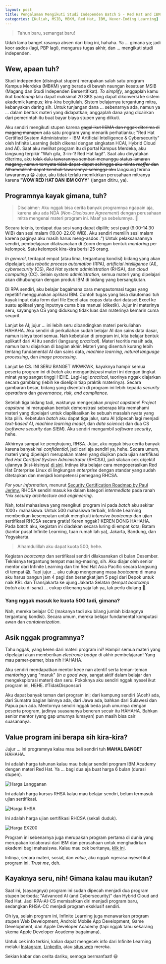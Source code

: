 ```yaml
---
layout: post
title: Pengalaman Mengikuti Studi Independen Batch 5 - Red Hat and IBM Hybrid Cloud & AI
categories: [Kuliah, MSIB, MBKM, Red Hat, IBM, Never-Ending Learning]
---
```


> Tahun baru, semangat baru!

Udah lama banget rasanya absen dari blog ini, hahaha. Ya ... gimana ya; jadi koor asdos (lagi, PBP lagi), mengurus tugas akhir, dan ... mengikuti studi independen.

## Wew, apaan tuh?

Studi independen (disingkat stupen) merupakan salah satu program Kampus Merdeka (MBKM) yang berada di bawah naungan kesatuan MSIB (Magang dan Studi Independen Bersertifikat). *To simplify*, anggaplah kamu ikut *bootcamp* lalu dapat maksimal 20 SKS yang dapat dikonversi ke sistem akademik kampus; kira-kira begitulah. Sistem belajarnya tergantung mitra, kebanyakan daring sih. Untuk tunjangan dana ... sebenarnya ada, namun ya ... dalam bentuk materi yang didapatkan; anggaplah dana yang dicairkan dari pemerintah itu buat bayar biaya stupen yang diikuti.

Aku sendiri mengikuti stupen karena ~~gagal ikut IISMA dan nggak diterima di magang manapun~~ ada satu program yang menarik perhatianku; "Red Hat Certified System Administrator - IBM Artificial Intelligence & Cybersecurity" oleh Infinite Learning (lebih dikenal dengan singkatan HCAI, Hybrid Cloud and AI). Saat aku melihat program itu di portal Kampus Merdeka, aku langsung terpikir "Wah gila, 3-in-1! Red Hat lagi!". Saat aku dinyatakan diterima, aku ~~tolak dulu tawarannya sembari menunggu status lamaran magang, namun ternyata tidak dapat-dapat sehingga aku minta *reoffer* dan Alhamdulillah dapat kembali tawarannya sehingga aku~~ langsung terima tawarannya 😁 Jujur, aku tidak terlalu memikirkan perusahaan mitranya karena "**WOW RED HAT DAN IBM COYY**" (jangan ditiru, ya).

## Programnya kayak gimana, tuh?

> Disclaimer: Aku nggak bisa cerita banyak programnya ngapain aja, karena aku ada NDA (*Non-Disclosure Agreement*) dengan perusahaan mitra mengenai materi program ini. Maaf ya sebelumnya. 🙏

Secara teknis, terdapat dua sesi yang dapat dipilih; sesi pagi (9.00-14.30 WIB) dan sesi malam (19.00-22.00 WIB). Aku sendiri memilih sesi malam karena paginya aku masih harus meng-asdos :") Untuk pelaksanaannya sendiri, pembelajaran dilaksanakan di Zoom dengan bentuk *mentoring* per kelompok. Satu kelompok kira-kira berisi 25 orang.

*In general*, terdapat empat (atau lima, tergantung kondisi) bidang yang akan dipelajari; ada *robotic process automation* (RPA), *artificial intelligence* (AI), *cybersecurity* (CS), *Red Hat system administration* (RHSA), dan *cloud computing* (CC). Selain *system administration*, semua materi yang dipelajari akan dihubungkan dengan produk IBM di bidang yang bersangkutan.

Di RPA sendiri, aku belajar bagaimana cara mengautomasi tugas yang repetitif menggunakan aplikasi IBM. Contoh tugas yang bisa diautomasi tuh kayak input data form dari file Excel atau copas data dari dataset Excel ke suatu aplikasi yang inputnya cuma bisa manual (diketik). Jujur ini materinya seru, sayangnya OS yang didukung tidak luas dan materinya kemarin cuma seuprit.

Lanjut ke AI; jujur ... ini lebih seru dibandingkan materi perkuliahan HAHAHA. Aku sendiri di perkuliahan sudah belajar AI dan sains data dasar, namun isinya teori semua. Nah kebetulan di program ini, kita belajar bentuk aplikatif dari AI itu sendiri (langsung *practical*). Materi teoritis masih ada, namun baru diajarkan di bagian akhir. Materi yang disentuh kurang lebih tentang fundamental AI dan sains data, *machine learning*, *natural language processing*, dan *image processing*.

Lanjut ke CS. INI SERU BANGET WKWKWK, kayaknya hampir semua peserta program ini di *batch* aku mengantisipasi materi ini dengan tingkat minat yang sangat tinggi HEHE. Lagi-lagi *practical*, teorinya nggak diajarkan secara gamblang (lebih ke diselipin tiap praktik materinya). Secara gambaran besar, bidang yang disentuh di program ini lebih kepada *security operations* dan *governance, risk, and compliance*.

Setelah tiga bidang tadi, waktunya mengerjakan *project capstone*! *Project capstone* ini merupakan bentuk demonstrasi seberapa kita memahami materi yang dipelajari untuk diaplikasikan ke sebuah masalah nyata yang kita pilih. Kebetulan *batch* aku dapat tiga jalur, satu AI (dipecah lagi menjadi *text-based AI*, *machine learning model*, dan *data science*) dan dua CS (*software security* dan *SIEM*). Aku sendiri mengambil *software security*, hehe.

Akhirnya sampai ke penghujung, RHSA. Jujur, aku nggak bisa cerita banyak karena banyak hal *confidential*, jadi cari aja sendiri ya, hehe. Secara umum, materi yang dipelajari merupakan materi yang diujikan pada ujian sertifikasi *Red Hat Certified System Administrator* (RHCSA), jadi silakan cek objektif ujiannya (kisi-kisinya) [di sini](https://www.redhat.com/en/services/training/ex200-red-hat-certified-system-administrator-rhcsa-exam?section=objectives). Intinya kita belajar cara mengoperasikan Red Hat Enterprise Linux di lingkungan *enterprise* dengan standar yang sudah ditetapkan dan menjadi kompetensi pemegang RHCSA.

*For your information*, menurut [Security Certification Roadmap by Paul Jerimy](https://pauljerimy.com/security-certification-roadmap/), RHCSA sendiri masuk ke dalam kategori *intermediate* pada ranah _*nix security architecture and engineering_.

Nah, total mahasiswa yang mengikuti program ini pada *batch* aku sekitar 1000+ mahasiswa. Untuk 500 mahasiswa terbaik, Infinite Learning memberikan kesempatan untuk mengikuti *intensive bootcamp* dan ujian sertifikasi RHCSA secara gratis! Keren nggak? KEREN DONG HAHAHA. Pada *batch* aku, kegiatan ini diadakan secara luring di empat kota; Batam (kantor pusat Infinite Learning, tuan rumah lah ya), Jakarta, Bandung, dan Yogyakarta.

> Alhamdulillah aku dapat kuota 500; hehe.

Kegiatan *bootcamp* dan sertifikasi sendiri dilaksanakan di bulan Desember. Teknisnya tergantung tempat masing-masing, sih. Aku diajar oleh senior mentor dari Infinite Learning dan tim Red Hat Asia Pacific secara langsung di tempat 😱. Tapi jujur ... aku cukup mengenang masa *bootcamp* di mana aku harus bangun jam 4 pagi dan berangkat jam 5 pagi dari Depok untuk naik KRL dan Transjakarta ke ujung Jakarta Selatan (tempat *bootcamp batch* aku di sana) ... cukup dikenang saja lah ya, tak perlu diulang 🥴.

### Yang nggak masuk ke kuota 500 tadi, gimana?

Nah, mereka belajar CC (makanya tadi aku bilang jumlah bidangnya tergantung kondisi). Secara umum, mereka belajar fundamental komputasi awan dan *containerization*.

## Asik nggak programnya?

Tahu nggak, yang keren dari materi program ini? Hampir semua materi yang dipelajari akan memberikan *electronic badge* di akhir pembelajaran! Yang mau pamer-pamer, bisa nih HAHAHA.

Aku sendiri mendapatkan mentor kece nan atentif serta teman-teman *mentoring* yang "maruk" (*in a good way*, sangat aktif dalam belajar dan mengeksplorasi materi) dan seru. Pokoknya aku sendiri nggak nyesel ikut program ini, HEHE. #TidakDisponsori

Aku dapat banyak teman dari program ini; dari kampung sendiri (Aceh) ada, dari Sumatra bagian lainnya ada, dari Jawa ada, bahkan dari Sulawesi dan Papua pun ada. Mentornya sendiri nggak beda jauh umurnya dengan peserta program, jadinya suasananya beneran secair itu HAHAHA. Bahkan senior mentor (yang gap umurnya lumayan) pun masih bisa cair suasananya.

## Value program ini berapa sih kira-kira?

Jujur ... ini programnya kalau mau beli sendiri tuh **MAHAL BANGET** HAHAHA.

Ini adalah harga tahunan kalau mau belajar sendiri program IBM Academy dengan materi Red Hat. Ya ... bagi dua aja buat harga 6 bulan (durasi stupen).

![Harga Langganan](https://i.ibb.co/j8ppSp5/Screenshot-20240113-060227.png)

Ini adalah harga kursus RHSA kalau mau belajar sendiri, belum termasuk ujian sertifikasi.

![Harga RHSA](https://i.ibb.co/RjfvqQ9/Screenshot-20240113-060802.png)

Ini adalah harga ujian sertifikasi RHCSA (sekali duduk).

![Harga EX200](https://i.ibb.co/t8Bp79M/Screenshot-20240113-060505.png)

Program ini sebenarnya juga merupakan program pertama di dunia yang merupakan kolaborasi dari IBM dan perusahaan untuk menghadirkan akademi bagi mahasiswa. Kalau mau cek beritanya, [klik ini](https://aseanzk.newsroom.ibm.com/IBM-Academy-Opens-in-Batam).

Intinya, secara materi, sosial, dan *value*, aku nggak ngerasa nyesel ikut program ini. *Trust me*, deh.

## Kayaknya seru, nih! Gimana kalau mau ikutan?

Saat ini, (sayangnya) program ini sudah dipecah menjadi dua program stupen berbeda; "Advanced AI (and Cybersecurity)" dan Hybrid Cloud and Red Hat. Jadi RPA-AI-CS memisahkan diri menjadi program baru, sedangkan RHSA-CC menjadi program eksklusif sendiri.

Oh iya, selain program ini, Infinite Learning juga menawarkan program stupen Web Development, Android Mobile App Development, Game Development, dan Apple Developer Academy (tapi nggak tahu sekarang skema Apple Developer Academy bagaimana).

Untuk cek info terkini, kalian dapat mengecek info dari Infinite Learning melalui [Instagram](https://www.instagram.com/infinitelearning_id/), [LinkedIn](https://www.linkedin.com/company/infinite-learning-indonesia/), atau [situs web](https://www.infinitelearning.id/) mereka.

Sekian kabar dan cerita dariku, semoga bermanfaat! 😆
